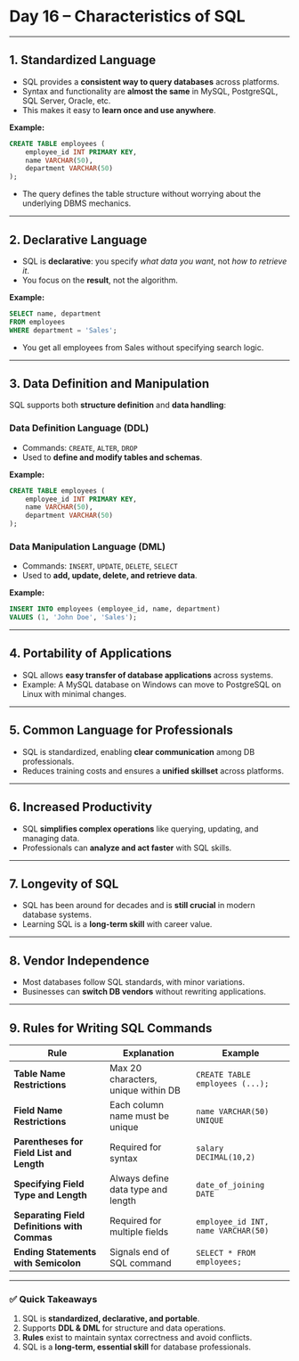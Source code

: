# **Day 16 – Characteristics of SQL**

---

## **1. Standardized Language**

* SQL provides a **consistent way to query databases** across platforms.
* Syntax and functionality are **almost the same** in MySQL, PostgreSQL, SQL Server, Oracle, etc.
* This makes it easy to **learn once and use anywhere**.

**Example:**

```sql
CREATE TABLE employees (
    employee_id INT PRIMARY KEY,
    name VARCHAR(50),
    department VARCHAR(50)
);
```

* The query defines the table structure without worrying about the underlying DBMS mechanics.

---

## **2. Declarative Language**

* SQL is **declarative**: you specify *what data you want*, not *how to retrieve it*.
* You focus on the **result**, not the algorithm.

**Example:**

```sql
SELECT name, department 
FROM employees 
WHERE department = 'Sales';
```

* You get all employees from Sales without specifying search logic.

---

## **3. Data Definition and Manipulation**

SQL supports both **structure definition** and **data handling**:

### **Data Definition Language (DDL)**

* Commands: `CREATE`, `ALTER`, `DROP`
* Used to **define and modify tables and schemas**.

**Example:**

```sql
CREATE TABLE employees (
    employee_id INT PRIMARY KEY,
    name VARCHAR(50),
    department VARCHAR(50)
);
```

### **Data Manipulation Language (DML)**

* Commands: `INSERT`, `UPDATE`, `DELETE`, `SELECT`
* Used to **add, update, delete, and retrieve data**.

**Example:**

```sql
INSERT INTO employees (employee_id, name, department) 
VALUES (1, 'John Doe', 'Sales');
```

---

## **4. Portability of Applications**

* SQL allows **easy transfer of database applications** across systems.
* Example: A MySQL database on Windows can move to PostgreSQL on Linux with minimal changes.

---

## **5. Common Language for Professionals**

* SQL is standardized, enabling **clear communication** among DB professionals.
* Reduces training costs and ensures a **unified skillset** across platforms.

---

## **6. Increased Productivity**

* SQL **simplifies complex operations** like querying, updating, and managing data.
* Professionals can **analyze and act faster** with SQL skills.

---

## **7. Longevity of SQL**

* SQL has been around for decades and is **still crucial** in modern database systems.
* Learning SQL is a **long-term skill** with career value.

---

## **8. Vendor Independence**

* Most databases follow SQL standards, with minor variations.
* Businesses can **switch DB vendors** without rewriting applications.

---

## **9. Rules for Writing SQL Commands**

| Rule                                         | Explanation                         | Example                             |
| -------------------------------------------- | ----------------------------------- | ----------------------------------- |
| **Table Name Restrictions**                  | Max 20 characters, unique within DB | `CREATE TABLE employees (...);`     |
| **Field Name Restrictions**                  | Each column name must be unique     | `name VARCHAR(50) UNIQUE`           |
| **Parentheses for Field List and Length**    | Required for syntax                 | `salary DECIMAL(10,2)`              |
| **Specifying Field Type and Length**         | Always define data type and length  | `date_of_joining DATE`              |
| **Separating Field Definitions with Commas** | Required for multiple fields        | `employee_id INT, name VARCHAR(50)` |
| **Ending Statements with Semicolon**         | Signals end of SQL command          | `SELECT * FROM employees;`          |

---

### ✅ **Quick Takeaways**

1. SQL is **standardized, declarative, and portable**.
2. Supports **DDL & DML** for structure and data operations.
3. **Rules** exist to maintain syntax correctness and avoid conflicts.
4. SQL is a **long-term, essential skill** for database professionals.


